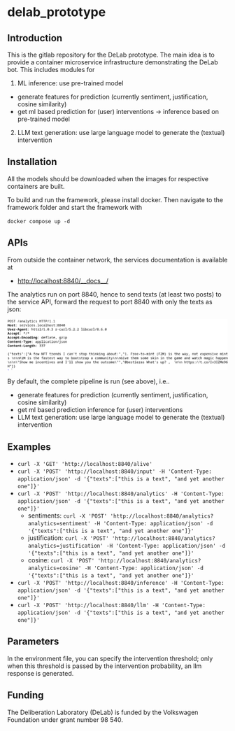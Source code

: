# delab_prototype

## Introduction

This is the gitlab repository for the DeLab prototype. The main idea is to provide a container microservice infrastructure demonstrating the DeLab bot. This includes modules for

1. ML inference: use pre-trained model
- generate features for prediction (currently sentiment, justification, cosine similarity)
- get ml based prediction for (user) interventions -> inference based on pre-trained model
2. LLM text generation: use large language model to generate the (textual) intervention

## Installation

All the models should be downloaded when the images for respective containers are built.

To build and run the framework, please install docker. Then navigate to the framework folder and start the framework with 

`docker compose up -d`


## APIs

From outside the container network, the services documentation is available at 

- [http://localhost:8840/\_\_docs\_\_/](http://analytics.localhost/__docs__/)

The analytics run on port 8840, hence to send texts (at least two posts) to the service API, forward the request to port 8840 with only the texts as json:

![](images/curl.png)

By default, the complete pipeline is run (see above), i.e.. 

- generate features for prediction (currently sentiment, justification, cosine similarity)
- get ml based prediction inference for (user) interventions
- LLM text generation: use large language model to generate the (textual) intervention

## Examples

- `curl -X 'GET' 'http://localhost:8840/alive'`
- `curl -X 'POST' 'http://localhost:8840/input' -H 'Content-Type: application/json' -d '{"texts":["this is a text", "and yet another one"]}'`
- `curl -X 'POST' 'http://localhost:8840/analytics' -H 'Content-Type: application/json' -d '{"texts":["this is a text", "and yet another one"]}'`
	+ sentiments: `curl -X 'POST' 'http://localhost:8840/analytics?analytics=sentiment' -H 'Content-Type: application/json' -d '{"texts":["this is a text", "and yet another one"]}'`
	+ justification: `curl -X 'POST' 'http://localhost:8840/analytics?analytics=justification' -H 'Content-Type: application/json' -d '{"texts":["this is a text", "and yet another one"]}'`
	+ cosine: `curl -X 'POST' 'http://localhost:8840/analytics?analytics=cosine' -H 'Content-Type: application/json' -d '{"texts":["this is a text", "and yet another one"]}'`
- `curl -X 'POST' 'http://localhost:8840/inference' -H 'Content-Type: application/json' -d '{"texts":["this is a text", "and yet another one"]}'`
- `curl -X 'POST' 'http://localhost:8840/llm' -H 'Content-Type: application/json' -d '{"texts":["this is a text", "and yet another one"]}'`

## Parameters

In the environment file, you can specify the intervention threshold; only when this threshold is passed by the intervention probability, an llm response is generated. 

## Funding

The Deliberation Laboratory (DeLab) is funded by the Volkswagen Foundation under grant number 98 540. 


